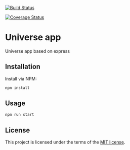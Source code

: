 [![Build Status](https://travis-ci.org/pgarcia-coder/universe-app.svg?branch=main)](https://travis-ci.org/pgarcia-coder/universe-app)

[![Coverage Status](https://coveralls.io/repos/github/pgarcia-coder/universe-app/badge.svg?branch=main)](https://coveralls.io/github/pgarcia-coder/universe-app?branch=main)

# Universe app
Universe app based on express

## Installation
Install via NPM:

```bash
npm install

```

## Usage

```bash
npm run start
```

## License

This project is licensed under the terms of the
[MIT license](/LICENSE).